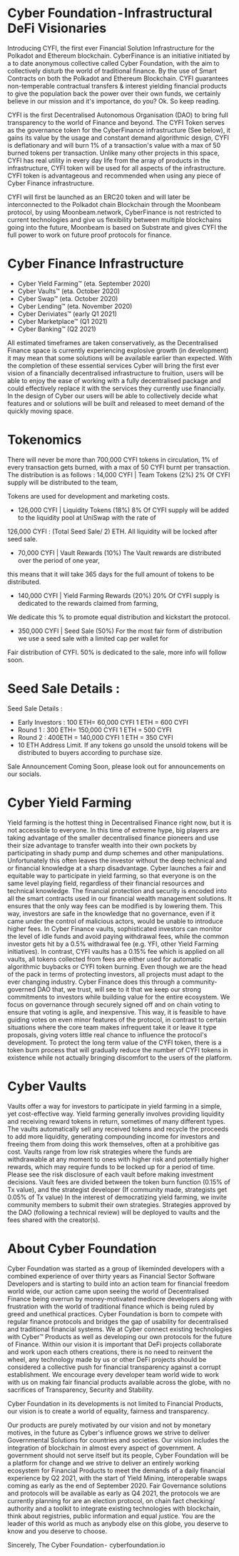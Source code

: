# Cyber Foundation - Infrastructural DeFi Visionaries

Introducing CYFI, the first ever Financial Solution Infrastructure for the Polkadot and Ethereum blockchain.
CyberFinance is an initiative initiated by a to date anonymous collective called Cyber Foundation, with the aim to collectively disturb the world of traditional finance. By the use of Smart Contracts on both the Polkadot and Ethereum Blockchain. CYFI guarantees non-temperable contractual transfers & interest yielding financial products to give the population back the power over their own funds, we certainly believe in our mission and it's importance, do you?
Ok. So keep reading.

CYFI is the first Decentralised Autonomous Organisation (DAO) to bring full transparency to the world of Finance and beyond. The CYFI Token serves as the governance token for the CyberFinance infrastructure (See below), it gains its value by the usage and constant demand algorithmic design, CYFI is deflationary and will burn 1% of a transaction's value with a max of 50 burned tokens per transaction. Unlike many other projects in this space, CYFI has real utility in every day life from the array of products in the infrastructure, CYFI token will be used for all aspects of the infrastructure. CYFI token is advantageous and recommended when using any piece of Cyber Finance infrastructure.

CYFI will first be launched as an ERC20 token and will later be interconnected to the Polkadot chain Blockchain through the Moonbeam protocol, by using Moonbeam.network, CyberFinance is not restricted to current technologies and give us flexibility between multiple blockchains going into the future, Moonbeam is based on Substrate and gives CYFI the full power to work on future proof protocols for finance.

# Cyber Finance Infrastructure
- Cyber Yield Farming™ (eta. September 2020)
- Cyber Vaults™ (eta. October 2020)
- Cyber Swap™ (eta. October 2020)
- Cyber Lending™ (eta. November 2020)
- Cyber Deriviates™ (early Q1 2021)
- Cyber Marketplace™ (Q1 2021)
- Cyber Banking™ (Q2 2021)

All estimated timeframes are taken conservatively, as the Decentralised Finance space is currently experiencing explosive growth (in development) it may mean that some solutions will be available earlier than expected.
With the completion of these essential services Cyber will bring the first ever vision of a financially decentralised infrastructure to fruition, users will be able to enjoy the ease of working with a fully decentralised package and could effectively replace it with the services they currently use financially. In the design of Cyber our users will be able to collectively decide what features and or solutions will be built and released to meet demand of the quickly moving space.

# Tokenomics
There will never be more than 700,000 CYFI tokens in circulation, 1% of every transaction gets burned, with a max of 50 CYFI burnt per transaction.
The distribution is as follows :
14,000 CYFI | Team Tokens (2%)
2% Of CYFI supply will be distributed to the team,

Tokens are used for development and marketing costs.


* 126,000 CYFI | Liquidity Tokens (18%)
8% Of CYFI supply will be added to the liquidity pool at UniSwap with the rate of

126,000 CYFI : (Total Seed Sale/ 2) ETH. All liquidity will be locked after seed sale.


* 70,000 CYFI | Vault Rewards (10%)
The Vault rewards are distributed over the period of one year,

this means that it will take 365 days for the full amount of tokens to be distributed.



* 140,000 CYFI | Yield Farming Rewards (20%)
20% Of CYFI supply is dedicated to the rewards claimed from farming,

We dedicate this % to promote equal distribution and kickstart the protocol.



* 350,000 CYFI | Seed Sale (50%)
For the most fair form of distribution we use a seed sale with a limited cap per wallet for

Fair distribution of CYFI.  50% is dedicated to the sale, more info will follow soon.


# Seed Sale Details :
Seed Sale Details :
* Early Investors : 100 ETH= 60,000 CYFI
1 ETH = 600 CYFI
* Round 1 : 300 ETH= 150,000 CYFI
1 ETH = 500 CYFI
* Round 2 : 400ETH = 140,000 CYFI
1 ETH = 350 CYFI
* 10 ETH Address Limit.
If any tokens go unsold the unsold tokens will be distributed to buyers according to purchase size.

Sale Announcement Coming Soon, please look out for announcements on our socials.


# Cyber Yield Farming
Yield farming is the hottest thing in Decentralised Finance right now, but it is not accessible to everyone. In this time of extreme hype, big players are taking advantage of the smaller decentralised finance pioneers and use their size advantage to transfer wealth into their own pockets by participating in shady pump and dump schemes and other manipulations. Unfortunately this often leaves the investor without the deep technical and or financial knowledge at a sharp disadvantage.
Cyber launches a fair and equitable way to participate in yield farming, so that everyone is on the same level playing field, regardless of their financial resources and technical knowledge. The financial protection and security is encoded into all the smart contracts used in our financial wealth management solutions. It ensures that the only way fees can be modified is by lowering them. This way, investors are safe in the knowledge that no governance, even if it came under the control of malicious actors, would be unable to introduce higher fees.
In Cyber Finance vaults, sophisticated investors can monitor the level of idle funds and avoid paying withdrawal fees, while the common investor gets hit by a 0.5% withdrawal fee (e.g. YFI, other Yield Farming initiatives). In contrast, CYFI vaults has a 0.15% fee which is applied on all vaults, all tokens collected from fees are either used for automatic algorithmic buybacks or CYFI token burning. Even though we are the head of the pack in terms of protecting investors, all projects must adapt to the ever changing industry.
Cyber Finance does this through a community-governed DAO that, we trust, will see to it that we keep our strong commitments to investors while building value for the entire ecosystem. We focus on governance through securely signed off and on chain voting to ensure that voting is agile, and inexpensive. This way, it is feasible to have guiding votes on even minor features of the protocol, in contrast to certain situations where the core team makes infrequent take it or leave it type proposals, giving voters little real chance to influence the protocol's development.
To protect the long term value of the CYFI token, there is a token burn process that will gradually reduce the number of CYFI tokens in existence while not actually bringing discomfort to the users of the platform.

# Cyber Vaults
Vaults offer a way for investors to participate in yield farming in a simple, yet cost-effective way. Yield farming generally involves providing liquidity and receiving reward tokens in return, sometimes of many different types. The vaults automatically sell any received tokens and recycle the proceeds to add more liquidity, generating compounding income for investors and freeing them from doing this work themselves, often at a prohibitive gas cost.
Vaults range from low risk strategies where the funds are withdrawable at any moment to ones with higher risk and potentially higher rewards, which may require funds to be locked up for a period of time. Please see the risk disclosure of each vault before making investment decisions.
Vault fees are divided between the token burn function (0.15% of Tx value), and the strategist developer (If community made, strategists get 0.05% of Tx value) In the interest of democratizing yield farming, we invite community members to submit their own strategies. Strategies approved by the DAO (following a technical review) will be deployed to vaults and the fees shared with the creator(s).

# About Cyber Foundation
Cyber Foundation was started as a group of likeminded developers with a combined experience of over thirty years as Financial Sector Software Developers and is starting to build into an action team for financial freedom world wide, our action came upon seeing the world of Decentralised Finance being overrun by money-motivated mediocre developers along with frustration with the world of traditional finance which is being ruled by greed and unethical practices. Cyber Foundation is born to compete with regular finance protocols and bridges the gap of usability for decentralised and traditional financial systems. We at Cyber connect existing technologies with Cyber™ Products as well as developing our own protocols for the future of Finance. Within our vision it is important that DeFi projects collaborate and work upon each others creations, there is no need to reinvent the wheel, any technology made by us or other DeFi projects should be considered a collective push for financial transparency against a corrupt establishment. We encourage every developer team world wide to work with us on making fair financial products available across the globe, with no sacrifices of Transparency, Security and Stability.

Cyber Foundation in its developments is not limited to Financial Products, our vision is to create a world of equality, fairness and transparency.

Our products are purely motivated by our vision and not by monetary motives, in the future as Cyber's influence grows we strive to deliver Governmental Solutions for countries and societies. Our vision includes the integration of blockchain in almost every aspect of government. A government should not serve itself but its people, Cyber Foundation will be a platform for change and we strive to deliver an entirely working ecosystem for Financial Products to meet the demands of a daily financial experience by Q2 2021, with the start of Yield Mining, interoperable swaps coming as early as the end of September 2020. Fair Governance solutions and protocols will be available as early as Q4 2021, the protocols we are currently planning for are an election protocol, on chain fact checking/ authority and a toolkit to integrate existing technologies with blockchain, think about registries, public information and equal justice. You are the leader of this world as much as anybody else on this globe, you deserve to know and you deserve to choose.

Sincerely,
The Cyber Foundation - 
cyberfoundation.io

